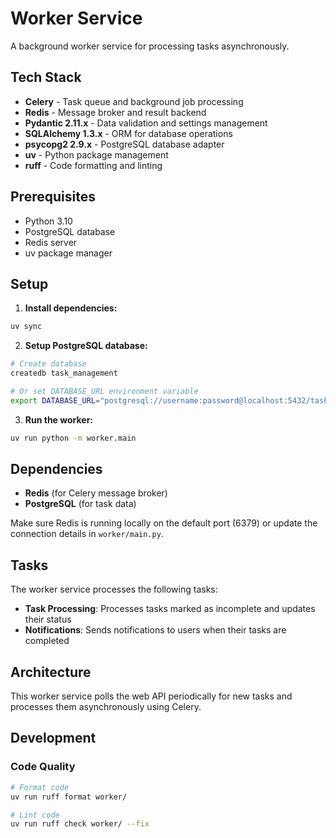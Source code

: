 # Worker Service

A background worker service for processing tasks asynchronously.

## Tech Stack

- **Celery** - Task queue and background job processing
- **Redis** - Message broker and result backend
- **Pydantic 2.11.x** - Data validation and settings management
- **SQLAlchemy 1.3.x** - ORM for database operations
- **psycopg2 2.9.x** - PostgreSQL database adapter
- **uv** - Python package management
- **ruff** - Code formatting and linting

## Prerequisites

- Python 3.10
- PostgreSQL database
- Redis server
- uv package manager

## Setup

1. **Install dependencies:**
```bash
uv sync
```

2. **Setup PostgreSQL database:**
```bash
# Create database
createdb task_management

# Or set DATABASE_URL environment variable
export DATABASE_URL="postgresql://username:password@localhost:5432/task_management"
```

3. **Run the worker:**
```bash
uv run python -m worker.main
```

## Dependencies

- **Redis** (for Celery message broker)
- **PostgreSQL** (for task data)

Make sure Redis is running locally on the default port (6379) or update the connection details in `worker/main.py`.

## Tasks

The worker service processes the following tasks:

- **Task Processing**: Processes tasks marked as incomplete and updates their status
- **Notifications**: Sends notifications to users when their tasks are completed

## Architecture

This worker service polls the web API periodically for new tasks and processes them asynchronously using Celery.

## Development

### Code Quality
```bash
# Format code
uv run ruff format worker/

# Lint code
uv run ruff check worker/ --fix
``` 